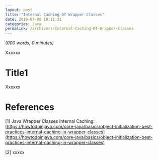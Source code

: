 ```yaml
---
layout: post
title: "Internal Caching Of Wrapper Classes"
date: 2016-07-08 18:11:21
categories: Java
permalink: /archivers/Internal-Caching-Of-Wrapper-Classes
---
```


_(000 words, 0 minutes)_

Xxxxxx

<!--more-->

# Title1

Xxxxxx

# References

[1] Java Wrapper Classes Internal Caching: [https://howtodoinjava.com/core-java/basics/object-initialization-best-practices-internal-caching-in-wrapper-classes](https://howtodoinjava.com/core-java/basics/object-initialization-best-practices-internal-caching-in-wrapper-classes)

[2] xxxxx






